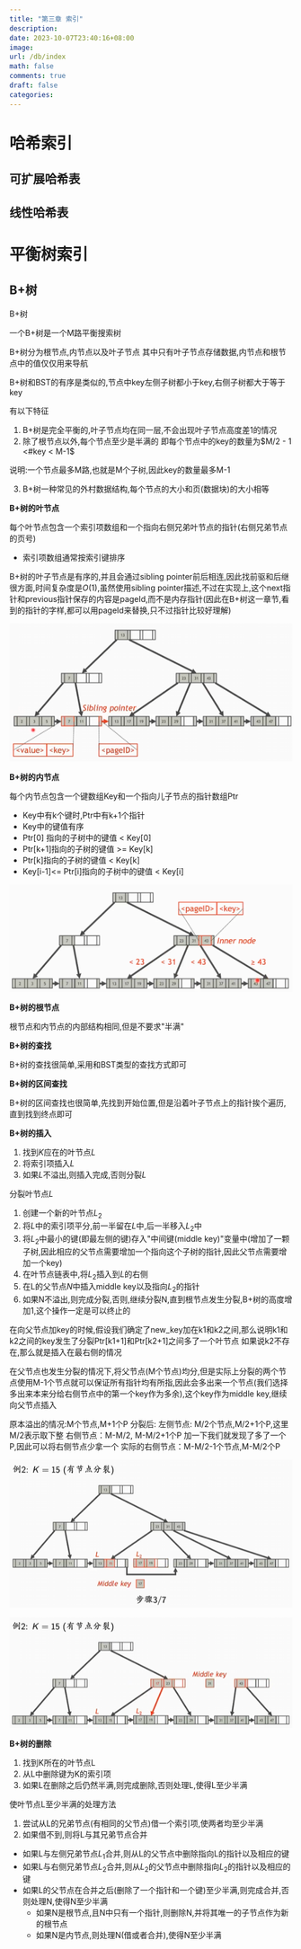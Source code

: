 ```yaml
---
title: "第三章 索引"
description: 
date: 2023-10-07T23:40:16+08:00
image:
url: /db/index
math: false
comments: true
draft: false
categories:
---
```


# 哈希索引

## 可扩展哈希表

## 线性哈希表

# 平衡树索引

## B+树

B+树

一个B+树是一个M路平衡搜索树

B+树分为根节点,内节点以及叶子节点
其中只有叶子节点存储数据,内节点和根节点中的值仅仅用来导航

B+树和BST的有序是类似的,节点中key左侧子树都小于key,右侧子树都大于等于key

有以下特征
1. B+树是完全平衡的,叶子节点均在同一层,不会出现叶子节点高度差1的情况
2. 除了根节点以外,每个节点至少是半满的
即每个节点中的key的数量为$M/2 - 1 <#key < M-1$

说明:一个节点最多M路,也就是M个子树,因此key的数量最多M-1

3. B+树一种常见的外村数据结构,每个节点的大小和页(数据块)的大小相等

**B+树的叶节点**

每个叶节点包含一个索引项数组和一个指向右侧兄弟叶节点的指针(右侧兄弟节点的页号)
- 索引项数组通常按索引键排序

B+树的叶子节点是有序的,并且会通过sibling pointer前后相连,因此找前驱和后继很方面,时间复杂度是$O(1)$,虽然使用sibling pointer描述,不过在实现上,这个next指针和previous指针保存的内容是pageId,而不是内存指针(因此在B+树这一章节,看到的指针的字样,都可以用pageId来替换,只不过指针比较好理解)

![](2023-10-08-17-31-45.png)

**B+树的内节点**

每个内节点包含一个键数组Key和一个指向儿子节点的指针数组Ptr
- Key中有k个键时,Ptr中有k+1个指针
- Key中的键值有序
- Ptr[0] 指向的子树中的键值 < Key[0]
- Ptr[k+1]指向的子树的键值 >= Key[k]
- Ptr[k]指向的子树的键值 < Key[k]
- Key[i-1]<= Ptr[i]指向的子树中的键值 < Key[i]
  
![](2023-10-08-17-23-40.png)

**B+树的根节点**

根节点和内节点的内部结构相同,但是不要求"半满"

**B+树的查找**

B+树的查找很简单,采用和BST类型的查找方式即可

**B+树的区间查找**

B+树的区间查找也很简单,先找到开始位置,但是沿着叶子节点上的指针挨个遍历,直到找到终点即可

**B+树的插入**
1. 找到$K$应在的叶节点$L$
2. 将索引项插入$L$
3. 如果$L$不溢出,则插入完成,否则分裂$L$

分裂叶节点$L$
1. 创建一个新的叶节点$L_2$
2. 将$L$中的索引项平分,前一半留在$L$中,后一半移入$L_2$中
3. 将$L_2$中最小的键(即最左侧的键)存入"中间键(middle key)"变量中(增加了一颗子树,因此相应的父节点需要增加一个指向这个子树的指针,因此父节点需要增加一个key)
4. 在叶节点链表中,将$L_2$插入到$L$的右侧
5. 在L的父节点$N$中插入middle key以及指向$L_2$的指针
6. 如果N不溢出,则完成分裂,否则,继续分裂N,直到根节点发生分裂,B+树的高度增加1,这个操作一定是可以终止的

在向父节点加key的时候,假设我们确定了new_key加在k1和k2之间,那么说明k1和k2之间的key发生了分裂Ptr[k1+1]和Ptr[k2+1]之间多了一个叶节点
如果说k2不存在,那么就是插入在最右侧的情况

在父节点也发生分裂的情况下,将父节点(M个节点)均分,但是实际上分裂的两个节点使用M-1个节点就可以保证所有指针均有所指,因此会多出来一个节点(我们选择多出来本来分给右侧节点中的第一个key作为多余),这个key作为middle key,继续向父节点插入

原本溢出的情况:M个节点,M+1个P
分裂后:
左侧节点: M/2个节点,M/2+1个P,这里M/2表示取下整
右侧节点：M-M/2, M-M/2+1个P
加一下我们就发现了多了一个P,因此可以将右侧节点少拿一个
实际的右侧节点：M-M/2-1个节点,M-M/2个P

![叶子节点分裂](image.png)

![父节点分裂](2023-10-08-18-39-33.png)

**B+树的删除**
1. 找到K所在的叶节点L
2. 从L中删除键为K的索引项
3. 如果L在删除之后仍然半满,则完成删除,否则处理L,使得L至少半满

使叶节点L至少半满的处理方法
1. 尝试从L的兄弟节点(有相同的父节点)借一个索引项,使两者均至少半满
2. 如果借不到,则将L与其兄弟节点合并

- 如果L与左侧兄弟节点$L_1$合并,则从L的父节点中删除指向L的指针以及相应的键
- 如果L与右侧兄弟节点$L_2$合并,则从$L_2$的父节点中删除指向$L_2$的指针以及相应的键
- 如果L的父节点在合并之后(删除了一个指针和一个键)至少半满,则完成合并,否则处理N,使得N至少半满
  - 如果N是根节点,且N中只有一个指针,则删除N,并将其唯一的子节点作为新的根节点
  - 如果N是内节点,则处理N(借或者合并),使得N至少半满
